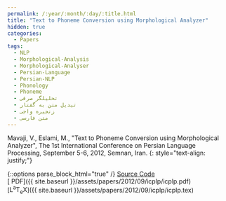 ```yaml
---
permalink: /:year/:month/:day/:title.html
title: "Text to Phoneme Conversion using Morphological Analyzer"
hidden: true
categories:
  - Papers
tags:
  - NLP
  - Morphological-Analysis
  - Morphological-Analyser
  - Persian-Language
  - Persian-NLP
  - Phonology
  - Phoneme
  - تحلیلگر صرفی
  - تیدیل متن به گفتار
  - زنجیره واجی
  - متن فارسی
---
```


Mavaji, V., Eslami, M., "Text to Phoneme Conversion using Morphological Analyzer", The 1st International Conference on Persian Language
Processing, September 5-6, 2012, Semnan, Iran.
{: style="text-align: justify;"}

{::options parse_block_html="true" /}
[<i class="fab fa-github-square"></i> Source Code](https://github.com/mavaji/pars-morph)
<br>
[<i class="fas fa-file-pdf" aria-hidden="true"></i> PDF]({{ site.baseurl }}/assets/papers/2012/09/icplp/icplp.pdf)
<br>
[<span class="latex">L<sup>a</sup>T<sub>e</sub>X</span>]({{ site.baseurl }}/assets/papers/2012/09/icplp/icplp.tex)

<object data="{{ site.baseurl }}/assets/papers/2012/09/icplp/icplp.pdf" width="1000" height="1500" type='application/pdf' border="0" />